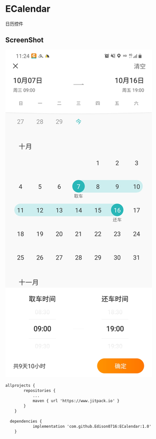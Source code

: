 # ECalendar
日历控件
## ScreenShot
![范围选择](https://github.com/Edison0716/ECalendar/blob/master/Snapshot.png) 


```
allprojects {
		repositories {
			...
			maven { url 'https://www.jitpack.io' }
		}
	}
  
  dependencies {
	        implementation 'com.github.Edison0716:ECalendar:1.0'
	}
```


